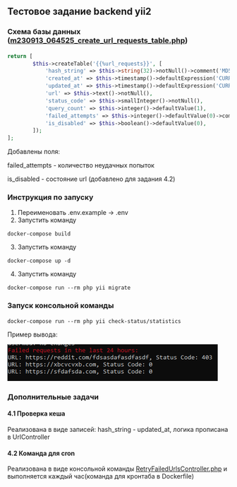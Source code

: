 Тестовое задание backend yii2
------------
### Схема базы данных ([m230913_064525_create_url_requests_table.php](migrations%2Fm230913_064525_create_url_requests_table.php))
```php
return [
        $this->createTable('{{%url_requests}}', [
            'hash_string' => $this->string(32)->notNull()->comment('MD5 hash of the URL'),
            'created_at' => $this->timestamp()->defaultExpression('CURRENT_TIMESTAMP'),
            'updated_at' => $this->timestamp()->defaultExpression('CURRENT_TIMESTAMP'),
            'url' => $this->text()->notNull(),
            'status_code' => $this->smallInteger()->notNull(),
            'query_count' => $this->integer()->defaultValue(1),
            'failed_attempts' => $this->integer()->defaultValue(0)->comment('The number of failed attempts'),
            'is_disabled' => $this->boolean()->defaultValue(0),
        ]);
];
```
Добавлены поля: 

failed_attempts - количество неудачных попыток

is_disabled - состояние url (добавлено для задания 4.2)

### Инструкция по запуску

1. Переименовать .env.example -> .env
2. Запустить команду
~~~
docker-compose build
~~~
3. Запустить команду
~~~
docker-compose up -d
~~~
4. Запустить команду
~~~
docker-compose run --rm php yii migrate
~~~

### Запуск консольной команды

~~~
docker-compose run --rm php yii check-status/statistics
~~~
Пример вывода:

![console-command.png](console-command.png)

### Дополнительные задачи

#### 4.1 Проверка кеша
Реализована в виде записей: hash_string - updated_at,
логика прописана в UrlController

#### 4.2 Команда для cron
Реализована в виде консольной команды [RetryFailedUrlsController.php](commands%2FRetryFailedUrlsController.php)
и выполняется каждый час(команда для кронтаба в Dockerfile)
